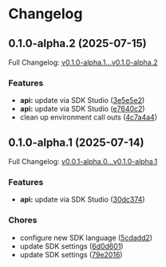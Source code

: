 # Changelog

## 0.1.0-alpha.2 (2025-07-15)

Full Changelog: [v0.1.0-alpha.1...v0.1.0-alpha.2](https://github.com/solvice/vrp-solver-sdk-python/compare/v0.1.0-alpha.1...v0.1.0-alpha.2)

### Features

* **api:** update via SDK Studio ([3e5e5e2](https://github.com/solvice/vrp-solver-sdk-python/commit/3e5e5e225f866c779ff3197f92e7f772efb93016))
* **api:** update via SDK Studio ([e7640c2](https://github.com/solvice/vrp-solver-sdk-python/commit/e7640c24b839063b0929aa188def91050c3baa03))
* clean up environment call outs ([4c7a4a4](https://github.com/solvice/vrp-solver-sdk-python/commit/4c7a4a4762346297ac44c5d82a31633d847127f0))

## 0.1.0-alpha.1 (2025-07-14)

Full Changelog: [v0.0.1-alpha.0...v0.1.0-alpha.1](https://github.com/solvice/vrp-solver-sdk-python/compare/v0.0.1-alpha.0...v0.1.0-alpha.1)

### Features

* **api:** update via SDK Studio ([30dc374](https://github.com/solvice/vrp-solver-sdk-python/commit/30dc37411d363d99624359b59338a3405d7418b3))


### Chores

* configure new SDK language ([5cdadd2](https://github.com/solvice/vrp-solver-sdk-python/commit/5cdadd2814b0dec9a576c9d4277735dee434e2cb))
* update SDK settings ([6d0d601](https://github.com/solvice/vrp-solver-sdk-python/commit/6d0d6016822d6233ed914368f706ef9fb203064b))
* update SDK settings ([79e2016](https://github.com/solvice/vrp-solver-sdk-python/commit/79e2016cfee5fa0bff01f9a394fd88b5b1daab55))
